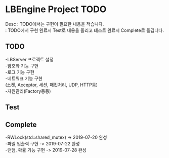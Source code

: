 LBEngine Project TODO
================================

Desc : TODO에서는 구현이 필요한 내용을 적습니다.  
	 : TODO에서 구현 완료시 Test로 내용을 올리고 테스트 완료시 Complete로 옮깁니다.

TODO
-------------------------

-LBServer 프로젝트 설정  
-암호화 기능 구현  
-로그 기능 구현  
-네트워크 기능 구현  
 (소켓, Acceptor, 세션, 패킷처리, UDP, HTTP등)  
-자원관리(Factory등등)  

Test
-------------------------

Complete
-------------------------

-RWLock(std::shared_mutex) -> 2019-07-20 완성  
-파일 입출력 구현 -> 2019-07-22 완성  
-랜덤, 확률 기능 구현 -> 2019-07-28 완성  